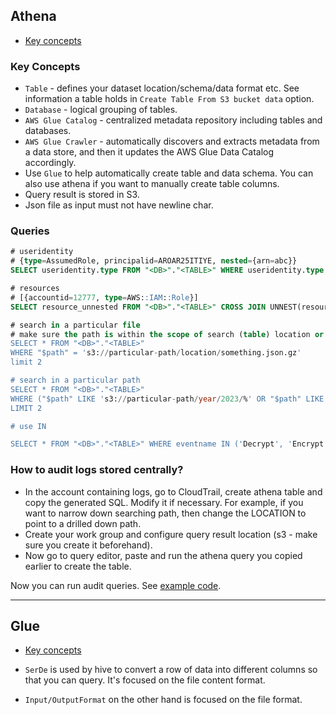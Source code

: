 ## Athena

- [Key concepts](#key-concepts)

### Key Concepts

- `Table` - defines your dataset location/schema/data format etc. See information a table holds in `Create Table From S3 bucket data` option.
- `Database` - logical grouping of tables.
- `AWS Glue Catalog` - centralized metadata repository including tables and databases.
- `AWS Glue Crawler` - automatically discovers and extracts metadata from a data store, and then it updates the AWS Glue Data Catalog accordingly.
- Use `Glue` to help automatically create table and data schema. You can also use athena if you want to manually create table columns.
- Query result is stored in S3.
- Json file as input must not have newline char.

### Queries

```SQL
# useridentity
# {type=AssumedRole, principalid=AROAR25ITIYE, nested={arn=abc}}
SELECT useridentity.type FROM "<DB>"."<TABLE>" WHERE useridentity.type like 'A%' AND useridentity.nested.arn = 'abc' LIMIT 10;

# resources
# [{accountid=12777, type=AWS::IAM::Role}]
SELECT resource_unnested FROM "<DB>"."<TABLE>" CROSS JOIN UNNEST(resources) AS T(resource_unnested) WHERE resource_unnested.accountid = '12777' LIMIT 10;

# search in a particular file
# make sure the path is within the scope of search (table) location or you'd have no result returned
SELECT * FROM "<DB>"."<TABLE>"
WHERE "$path" = 's3://particular-path/location/something.json.gz'
limit 2

# search in a particular path
SELECT * FROM "<DB>"."<TABLE>"
WHERE ("$path" LIKE 's3://particular-path/year/2023/%' OR "$path" LIKE 's3://particular-path/year/2022/%')
LIMIT 2

# use IN

SELECT * FROM "<DB>"."<TABLE>" WHERE eventname IN ('Decrypt', 'Encrypt', 'GenerateDataKey');
```

### How to audit logs stored centrally?

- In the account containing logs, go to CloudTrail, create athena table and copy the generated SQL. Modify it if necessary. For example, if you want to narrow down searching path, then change the LOCATION to point to a drilled down path.
- Create your work group and configure query result location (s3 - make sure you create it beforehand).
- Now go to query editor, paste and run the athena query you copied earlier to create the table.

Now you can run audit queries. See [example code](https://github.com/DavidHe1127/lab/blob/main/aws/athena.js).

---

## Glue

- [Key concepts](#key-concepts)

- `SerDe` is used by hive to convert a row of data into different columns so that you can query. It's focused on the file content format.
- `Input/OutputFormat` on the other hand is focused on the file format.

